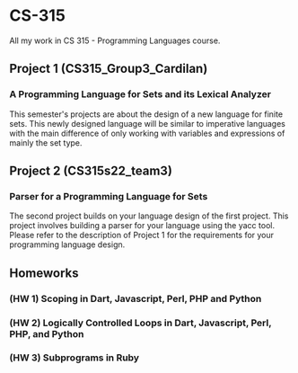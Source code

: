 # CS-315
All my work in CS 315 - Programming Languages course.

## Project 1 (CS315_Group3_Cardilan)
### A Programming Language for Sets and its Lexical Analyzer

This semester's projects are about the design of a new language for finite sets. This newly designed language will be similar to imperative languages with the main difference of only working with variables and expressions of mainly the set type.

## Project 2 (CS315s22_team3)
### Parser for a Programming Language for Sets

The second project builds on your language design of the first project. This project involves building a parser for your language using the yacc tool. Please refer to the description of Project 1 for the requirements for your programming language design.

## Homeworks
### (HW 1) Scoping in Dart, Javascript, Perl, PHP and Python
### (HW 2) Logically Controlled Loops in Dart, Javascript, Perl, PHP, and Python
### (HW 3) Subprograms in Ruby
